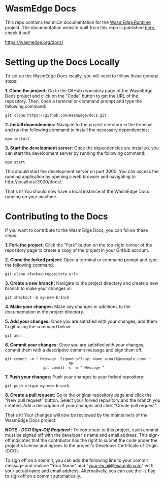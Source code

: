 # WasmEdge Docs

This repo contains technical documentation for the [WasmEdge Runtime](https://github.com/WasmEdge/WasmEdge) project. The documentation website built from this repo is published [here](https://wasmedge.org/docs/), check it out!

https://wasmedge.org/docs/

# Setting up the Docs Locally

To set up the WasmEdge Docs locally, you will need to follow these general steps:

**1. Clone the project:** Go to the GitHub repository page of the WasmEdge Docs project and click on the "Code" button to get the URL of the repository. Then, open a terminal or command prompt and type the following command:
```
git clone https://github.com/WasmEdge/docs.git
```

**2. Install dependencies:** Navigate to the project directory in the terminal and run the following command to install the necessary dependencies:
```
npm install
```

**3. Start the development server:** Once the dependencies are installed, you can start the development server by running the following command:
```
npm start
```

This should start the development server on port 3000. You can access the running application by opening a web browser and navigating to http://localhost:3000/docs/.

That's it! You should now have a local instance of the WasmEdge Docs running on your machine.


# Contributing to the Docs

If you want to contribute to the WasmEdge Docs, you can follow these steps:

**1. Fork the project:** Click the "Fork" button on the top-right corner of the repository page to create a copy of the project in your GitHub account.

**2. Clone the forked project:** Open a terminal or command prompt and type the following command:
```
git clone <forked-repository-url>
```

**3. Create a new branch:** Navigate to the project directory and create a new branch to make your changes in:
```
git checkout -b my-new-branch
```

**4. Make your changes:** Make any changes or additions to the documentation in the project directory.

**5. Add your changes:** Once you are satisfied with your changes, add them to git using the command below:    
```
git add .
``` 

**6. Commit your changes:** Once you are satisfied with your changes, commit them with a descriptive commit message and sign them off. 

```
git commit -m " Message  Signed-off-by: Name <email@example.com> "
                             OR
                 git commit -s -m " Message "
```
**7. Push your changes:** Push your changes to your forked repository:
```
git push origin my-new-branch
```

**8. Create a pull request:** Go to the original repository page and click the "New pull request" button. Select your forked repository and the branch you created. Add a description of your changes and click "Create pull request".

That's it! Your changes will now be reviewed by the maintainers of the WasmEdge Docs project.


**NOTE -  _DCO Sign-Off Required_** :
To contribute to this project, each commit must be signed off with the developer's name and email address. This sign-off indicates that the contributor has the right to submit the code under the project's license and agrees to the project's Developer Certificate of Origin (DCO).

To sign off on a commit, you can add the following line to your commit message and replace "Your Name" and "your-email@example.com" with your actual name and email address. Alternatively, you can use the -s flag to sign off on a commit automatically.





